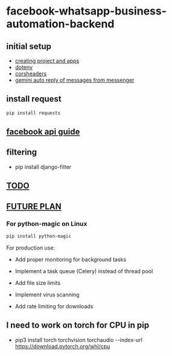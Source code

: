 # facebook-whatsapp-business-automation-backend

## initial setup

- [creating project and apps](./guides/creating_project_and_apps.md)
- [dotenv](./guides/dotenv.md)
- [corsheaders](./guides/corsheaders.md)
- [gemini auto reply of messages from messenger](./guides/geimini.md)

## install request

```sh
pip install requests
```

## [facebook api guide](./guides/facebook_api.md)

## filtering

- pip install django-filter

## [TODO](./guides/TODO.md)

## [FUTURE PLAN](./guides/FUTURE_PLAN.md)

### For python-magic on Linux

```sh
pip install python-magic
```

For production use:

- Add proper monitoring for background tasks

- Implement a task queue (Celery) instead of thread pool

- Add file size limits

- Implement virus scanning

- Add rate limiting for downloads

## I need to work on torch for CPU in pip

- pip3 install torch torchvision torchaudio --index-url <https://download.pytorch.org/whl/cpu>
